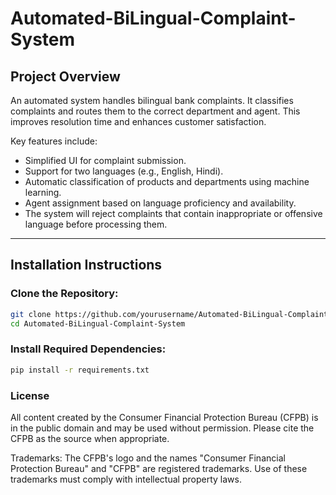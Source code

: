 # Automated-BiLingual-Complaint-System

## Project Overview
An automated system handles bilingual bank complaints. It classifies complaints and routes them to the correct department and agent. This improves resolution time and enhances customer satisfaction.

Key features include:
- Simplified UI for complaint submission.
- Support for two languages (e.g., English, Hindi).
- Automatic classification of products and departments using machine learning.
- Agent assignment based on language proficiency and availability.
- The system will reject complaints that contain inappropriate or offensive language before processing them.

---

## Installation Instructions

### Clone the Repository:
```bash
git clone https://github.com/yourusername/Automated-BiLingual-Complaint-System.git
cd Automated-BiLingual-Complaint-System
```

### Install Required Dependencies:
```bash
pip install -r requirements.txt
```

### License
All content created by the Consumer Financial Protection Bureau (CFPB) is in the public domain and may be used without permission. Please cite the CFPB as the source when appropriate.

Trademarks: The CFPB's logo and the names "Consumer Financial Protection Bureau" and "CFPB" are registered trademarks. Use of these trademarks must comply with intellectual property laws.


